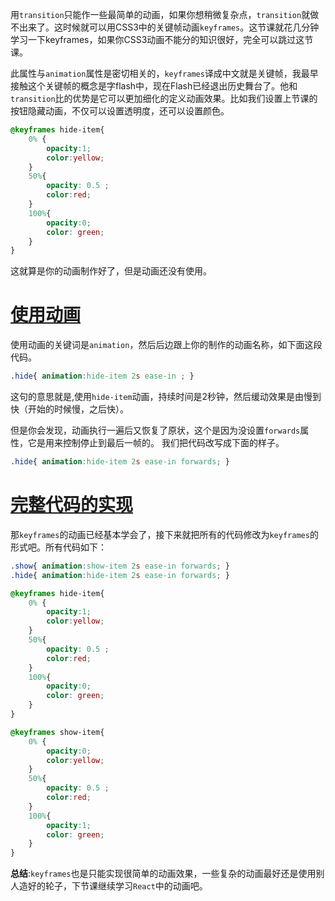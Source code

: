 用`transition`只能作一些最简单的动画，如果你想稍微复杂点，`transition`就做不出来了。这时候就可以用CSS3中的关键帧动画`keyframes`。这节课就花几分钟学习一下keyframes，如果你CSS3动画不能分的知识很好，完全可以跳过这节课。

此属性与`animation`属性是密切相关的，`keyframes`译成中文就是关键帧，我最早接触这个关键帧的概念是字flash中，现在Flash已经退出历史舞台了。他和`transition`比的优势是它可以更加细化的定义动画效果。比如我们设置上节课的按钮隐藏动画，不仅可以设置透明度，还可以设置颜色。

```css
@keyframes hide-item{
    0% {
        opacity:1;
        color:yellow;
    }
    50%{
        opacity: 0.5 ;
        color:red;
    }
    100%{
        opacity:0;
        color: green;
    }
}
```

这就算是你的动画制作好了，但是动画还没有使用。

# [使用动画](http://www.jspang.com/detailed?id=46#toc395)

使用动画的关键词是`animation`，然后后边跟上你的制作的动画名称，如下面这段代码。

```css
.hide{ animation:hide-item 2s ease-in ; }
```

这句的意思就是,使用`hide-item`动画，持续时间是2秒钟，然后缓动效果是由慢到快（开始的时候慢，之后快）。

但是你会发现，动画执行一遍后又恢复了原状，这个是因为没设置`forwards`属性，它是用来控制停止到最后一帧的。 我们把代码改写成下面的样子。

```css
.hide{ animation:hide-item 2s ease-in forwards; }
```

# [完整代码的实现](http://www.jspang.com/detailed?id=46#toc396)

那`keyframes`的动画已经基本学会了，接下来就把所有的代码修改为`keyframes`的形式吧。所有代码如下：

```css
.show{ animation:show-item 2s ease-in forwards; }
.hide{ animation:hide-item 2s ease-in forwards; }

@keyframes hide-item{
    0% {
        opacity:1;
        color:yellow;
    }
    50%{
        opacity: 0.5 ;
        color:red;
    }
    100%{
        opacity:0;
        color: green;
    }
}

@keyframes show-item{
    0% {
        opacity:0;
        color:yellow;
    }
    50%{
        opacity: 0.5 ;
        color:red;
    }
    100%{
        opacity:1;
        color: green;
    }
}
```

**总结**:`keyframes`也是只能实现很简单的动画效果，一些复杂的动画最好还是使用别人造好的轮子，下节课继续学习`React`中的动画吧。